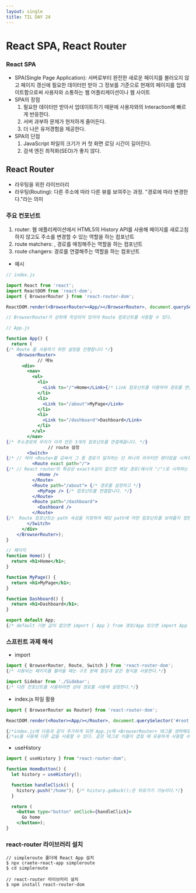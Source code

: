 ```yaml
---
layout: single
title: TIL DAY 24
---
```

# React SPA, React Router

### React SPA

- SPA(Single Page Application): 서버로부터 완전한 새로운 페이지를 불러오지 않고 페이지 갱신에 필요한 데이터만 받아 그 정보를 기준으로 현재의 페이지를 업데이트함으로써 사용자와 소통하는 웹 어플리케이션이나 웹 사이트
- SPA의 장점
    1. 필요한 데이터만 받아서 업데이트하기 때문에 사용자와의 Interaction에 빠르게 반응한다.
    2. 서버 과부하 문제가 현저하게 줄어든다.
    3. 더 나은 유저경험을 제공한다.
- SPA의 단점
    1. JavaScript 파일의 크기가 커 첫 화면 로딩 시간이 길어진다.
    2. 검색 엔진 최적화(SEO)가 좋지 않다.

## React Router

- 라우팅을 위한 라이브러리
- 라우팅(Routing): 다른 주소에 따라 다른 뷰를 보여주는 과정. "경로에 따라 변경한다."라는 의미

### 주요 컨포넌트

1. router: <BrowserRouter> 웹 애플리케이션에서 HTML5의 History API를 사용해 페이지를 새로고침하지 않고도 주소를 변경할 수 있는 역할을 하는 컴포넌트
2. route matchers: <Switch>, <Route> 경로를 매칭해주는 역할을 하는 컴포넌트
3. route changers: <Link> 경로를 연결해주는 역할을 하는 컴포넌트

- 예시

```jsx
// index.js

import React from 'react';
import ReactDOM from 'react-dom';
import { BrowserRouter } from 'react-router-dom';

ReactDOM.render(<BrowserRouter><App/></BrowserRouter>, document.querySelector('#root'));

// BrowserRouter가 상위에 작성되어 있어야 Route 컴포넌트를 사용할 수 있다.
```

```jsx
// App.js

function App() {
  return (
{/* Route 를 사용하기 위한 설정을 진행합니다 */}
    <BrowserRouter>
			// 메뉴
      <div>
        <nav>
          <ul>
            <li>
              <Link to="/">Home</Link>{/* Link 컴포넌트를 이용하여 경로를 연결합니다 */}
            </li>
            <li>
              <Link to="/about">MyPage</Link>
            </li>
            <li>
              <Link to="/dashboard">Dashboard</Link>
            </li>
          </ul>
        </nav>
{/* 주소경로와 우리가 아까 만든 3개의 컴포넌트를 연결해줍니다. */}
				// route 설정
        <Switch> 
{/* // 여러 <Route>를 감싸서 그 중 경로가 일치하는 단 하나의 라우터만 렌더링을 시켜주는 역할을 한다. <Switch>를 사용하지 않으면 매칭되는 모든 요소를 렌더링한다.*/}
          <Route exact path="/">
{/* // React router의 특성상 exact속성이 없으면 해당 경로(예시의 "/")로 시작하는 중복된 <Route> 컴포넌트를 모두 보여준다. exact는 주어진 경로와 정확히 일치해야만 설정한 <Route> 컴포넌트를 보여주는 역할을 한다.*/}
            <Home />
          </Route>
          <Route path="/about"> {/* 경로를 설정하고 */}
            <MyPage /> {/* 컴포넌트를 연결합니다. */}
          </Route>
          <Route path="/dashboard">
            <Dashboard />
          </Route>
{/*  Route 컴포넌트는 path 속성을 지정하여 해당 path에 어떤 컴포넌트를 보여줄지 정한다. Link 컴포넌트가 정해주는 URL 경로와 일치하는 경우에만 작동된다.*/}
        </Switch>
      </div>
    </BrowserRouter>);
}

// 페이지
function Home() {
  return <h1>Home</h1>;
}

function MyPage() {
  return <h1>MyPage</h1>;
}

function Dashboard() {
  return <h1>Dashboard</h1>;
}

export default App; 
{/* default 기본 값이 없으면 import { App } from 경로/App 있으면 import App from 경로/App로 나타낸다. 마지막 App에서는 js 확장자는 생략 가능하다 */}
```

### 스프린트 과제 해석

- import

```jsx
import { BrowserRouter, Route, Switch } from 'react-router-dom';
{/* 사용되는 패키지를 불러올 때는 구조 분해 할당과 같은 형식을 사용한다.*/}

import Sidebar from './Sidebar';
{/* 다른 컨포넌트를 사용하려면 상대 경로를 사용해 설정한다.*/}
```

- index.js 파일 활용

```jsx
import { BrowserRouter as Router} from 'react-router-dom';

ReactDOM.render(<Router><App/></Router>, document.querySelector('#root'));

{/*index.js에 다음과 같이 추가하게 되면 App.js에 <BrowserRouter> 태그를 생략해도 된다.*/}
{/*as를 사용해 다른 값을 사용할 수 있다. 같은 태그로 이름이 겹칠 때 유용하게 사용할 수 있다.*/}
```

- useHistory

```jsx
import { useHistory } from "react-router-dom";

function HomeButton() {
  let history = useHistory();

  function handleClick() {
    history.push("/home"); {/* history.goBack();은 뒤로가기 기능이다.*/}
  }

  return (
    <button type="button" onClick={handleClick}>
      Go home
    </button>);
}
```

### react-router 라이브러리 설치

```
// simpleroute 폴더에 React App 설치
$ npx craete-react-app simpleroute
$ cd simpleroute

// react-router 라이브러리 설치
$ npm install react-router-dom
```
